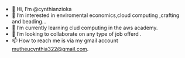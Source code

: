 - 👋 Hi, I’m @cynthianzioka
- 👀 I’m interested in enviromental economics,cloud computing ,crafting and beading...
- 🌱 I’m currently learning clud computing in the aws academy.
- 💞️ I’m looking to collaborate on any type of job offerd .
- 📫 How to reach me is via my gmail account mutheucynthia322@gmail.com.

<!---
cynthianzioka/cynthianzioka is a ✨ special ✨ repository because its `README.md` (this file) appears on your GitHub profile.
You can click the Preview link to take a look at your changes.
--->
